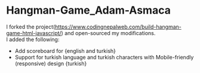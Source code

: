 # Hangman-Game_Adam-Asmaca  
I forked the project(https://www.codingnepalweb.com/build-hangman-game-html-javascript/) and open-sourced my modifications.  
I added the following:  
- Add scoreboard for {english and turkish}  
- Support for turkish language and turkish characters with Mobile-friendly (responsive) design {turkish}  
